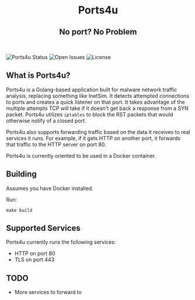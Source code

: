 <h1 align="center">Ports4u</h1>

<h2 align="center">No port? No Problem</h2>
<br/>

![Ports4u Status](https://github.com/bocajspear1/ports4u/actions/workflows/test.yml/badge.svg)
![Open Issues](https://img.shields.io/github/issues-raw/bocajspear1/ports4u)
![License](https://img.shields.io/github/license/bocajspear1/ports4u)

## What is Ports4u?

Ports4u is a Golang-based application built for malware network traffic analysis, replacing something like InetSim. It detects attempted connections to ports and creates a quick listener on that port. It takes advantage of the multiple attempts TCP will take if it doesn't get back a response from a SYN packet. Ports4u utilizes `iptables` to block the RST packets that would otherwise notify of a closed port.

Ports4u also supports forwarding traffic based on the data it receives to real services it runs. For example, if it gets HTTP on another port, it forwards that traffic to the HTTP server on port 80.

Ports4u is currently oriented to be used in a Docker container.

## Building

Assumes you have Docker installed.

Run:
```
make build
```

## Supported Services

Ports4u currently runs the following services:

* HTTP on port 80
* TLS on port 443

## TODO

* More services to forward to